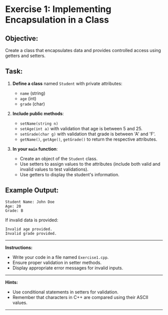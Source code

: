 # Exercise 1: Implementing Encapsulation in a Class

## **Objective:**

Create a class that encapsulates data and provides controlled access using getters and setters.

## **Task:**

1. **Define a class** named `Student` with private attributes:
   - `name` (string)
   - `age` (int)
   - `grade` (char)

2. **Include public methods**:
   - `setName(string n)`
   - `setAge(int a)` with validation that age is between 5 and 25.
   - `setGrade(char g)` with validation that grade is between 'A' and 'F'.
   - `getName()`, `getAge()`, `getGrade()` to return the respective attributes.

3. **In your `main` function**:
   - Create an object of the `Student` class.
   - Use setters to assign values to the attributes (include both valid and invalid values to test validations).
   - Use getters to display the student's information.

## **Example Output:**

```
Student Name: John Doe
Age: 20
Grade: B
```

If invalid data is provided:

```
Invalid age provided.
Invalid grade provided.
```

---

**Instructions:**

- Write your code in a file named `Exercise1.cpp`.
- Ensure proper validation in setter methods.
- Display appropriate error messages for invalid inputs.

---

**Hints:**

- Use conditional statements in setters for validation.
- Remember that characters in C++ are compared using their ASCII values.

---

